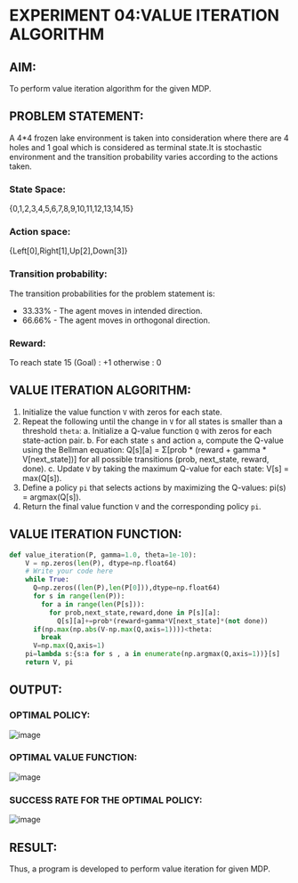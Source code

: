 # EXPERIMENT 04:VALUE ITERATION ALGORITHM

## AIM:
To perform value iteration algorithm for the given MDP.
## PROBLEM STATEMENT:
A 4*4 frozen lake environment is taken into consideration where there are 4 holes and 1 goal which is considered as terminal state.It is stochastic environment and the transition probability varies according to the actions taken.
### State Space:
{0,1,2,3,4,5,6,7,8,9,10,11,12,13,14,15}
### Action space:
{Left[0],Right[1],Up[2],Down[3]}
### Transition probability:
The transition probabilities for the problem statement is:  
* 33.33% - The agent moves in intended direction.  
* 66.66% - The agent moves in orthogonal direction.  
### Reward:
To reach state 15 (Goal) : +1 otherwise : 0
## VALUE ITERATION ALGORITHM:
1. Initialize the value function `V` with zeros for each state.
2. Repeat the following until the change in `V` for all states is smaller than a threshold `theta`:
   a. Initialize a Q-value function `Q` with zeros for each state-action pair.
   b. For each state `s` and action `a`, compute the Q-value using the Bellman equation: 
      Q[s][a] = Σ[prob * (reward + gamma * V[next_state])] for all possible transitions (prob, next_state, reward, done).
   c. Update `V` by taking the maximum Q-value for each state: V[s] = max(Q[s]).
3. Define a policy `pi` that selects actions by maximizing the Q-values: pi(s) = argmax(Q[s]).
4. Return the final value function `V` and the corresponding policy `pi`.

## VALUE ITERATION FUNCTION:
``` python
def value_iteration(P, gamma=1.0, theta=1e-10):
    V = np.zeros(len(P), dtype=np.float64)
    # Write your code here
    while True:
      Q=np.zeros((len(P),len(P[0])),dtype=np.float64)
      for s in range(len(P)):
        for a in range(len(P[s])):
          for prob,next_state,reward,done in P[s][a]:
            Q[s][a]+=prob*(reward+gamma*V[next_state]*(not done))
      if(np.max(np.abs(V-np.max(Q,axis=1))))<theta:
        break
      V=np.max(Q,axis=1)
    pi=lambda s:{s:a for s , a in enumerate(np.argmax(Q,axis=1))}[s]
    return V, pi
```

## OUTPUT:
### OPTIMAL POLICY:  
![image](https://github.com/Rithigasri/Reinforcement-Learning/assets/93427256/5b1d2fd1-d159-4baf-8ede-573a9eaeaf2d)
### OPTIMAL VALUE FUNCTION:  
![image](https://github.com/Rithigasri/Reinforcement-Learning/assets/93427256/83d7f7a8-ea01-46b9-a524-855e4ca56f37)
### SUCCESS RATE FOR THE OPTIMAL POLICY:  
![image](https://github.com/Rithigasri/Reinforcement-Learning/assets/93427256/690d4519-458b-4391-8af6-1901a558e966)

## RESULT:
Thus, a program is developed to perform value iteration for given MDP.
